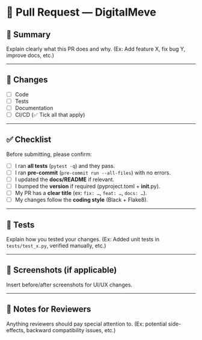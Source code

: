 # 📌 Pull Request — DigitalMeve

## 🔎 Summary
Explain clearly what this PR does and why.
(Ex: Add feature X, fix bug Y, improve docs, etc.)

---

## 📂 Changes
- [ ] Code
- [ ] Tests
- [ ] Documentation
- [ ] CI/CD
(✅ Tick all that apply)

---

## ✅ Checklist
Before submitting, please confirm:

- [ ] I ran **all tests** (`pytest -q`) and they pass.
- [ ] I ran **pre-commit** (`pre-commit run --all-files`) with no errors.
- [ ] I updated the **docs/README** if relevant.
- [ ] I bumped the **version** if required (pyproject.toml + __init__.py).
- [ ] My PR has a **clear title** (ex: `fix: …`, `feat: …`, `docs: …`).
- [ ] My changes follow the **coding style** (Black + Flake8).

---

## 🧪 Tests
Explain how you tested your changes.
(Ex: Added unit tests in `tests/test_x.py`, verified manually, etc.)

---

## 📸 Screenshots (if applicable)
Insert before/after screenshots for UI/UX changes.

---

## 📢 Notes for Reviewers
Anything reviewers should pay special attention to.
(Ex: potential side-effects, backward compatibility issues, etc.)
